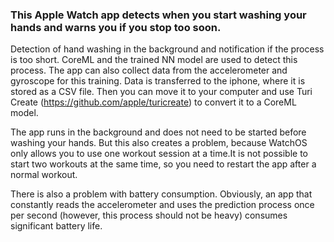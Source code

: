 ### This Apple Watch app detects when you start washing your hands and warns you if you stop too soon.

Detection of hand washing in the background and notification if the process is too short. CoreML and the trained NN model 
are used to detect this process. The app can also collect data from the accelerometer and gyroscope for this training. 
Data is transferred to the iphone, where it is stored as a CSV file. Then you can move it to your computer and use Turi Create (https://github.com/apple/turicreate) to convert it to a CoreML model.

The app runs in the background and does not need to be started before washing your hands.
But this also creates a problem, because WatchOS only allows you to use one workout session at a time.It is not possible to start two workouts at the same time, so you need to restart the app after a normal workout.

There is also a problem with battery consumption. 
Obviously, an app that constantly reads the accelerometer and uses the prediction process once per second
(however, this process should not be heavy) consumes significant battery life.
